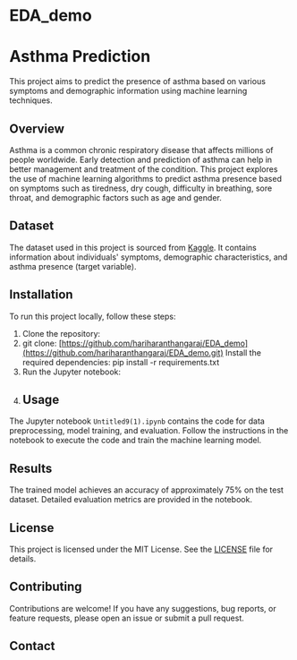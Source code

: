 # EDA_demo
# Asthma Prediction

This project aims to predict the presence of asthma based on various symptoms and demographic information using machine learning techniques.

## Overview

Asthma is a common chronic respiratory disease that affects millions of people worldwide. Early detection and prediction of asthma can help in better management and treatment of the condition. This project explores the use of machine learning algorithms to predict asthma presence based on symptoms such as tiredness, dry cough, difficulty in breathing, sore throat, and demographic factors such as age and gender.

## Dataset

The dataset used in this project is sourced from [Kaggle](https://www.kaggle.com/datasets/deepayanthakur/asthma-disease-prediction). It contains information about individuals' symptoms, demographic characteristics, and asthma presence (target variable).

## Installation

To run this project locally, follow these steps:

1. Clone the repository:
2. git clone: [https://github.com/hariharanthangaraj/EDA_demo](https://github.com/hariharanthangaraj/EDA_demo.git)
Install the required dependencies:
pip install -r requirements.txt
3. Run the Jupyter notebook:
4. ## Usage

The Jupyter notebook `Untitled9(1).ipynb` contains the code for data preprocessing, model training, and evaluation. Follow the instructions in the notebook to execute the code and train the machine learning model.

## Results

The trained model achieves an accuracy of approximately 75% on the test dataset. Detailed evaluation metrics are provided in the notebook.

## License

This project is licensed under the MIT License. See the [LICENSE](LICENSE) file for details.

## Contributing

Contributions are welcome! If you have any suggestions, bug reports, or feature requests, please open an issue or submit a pull request.

## Contact
